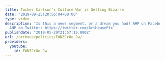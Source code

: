 ```yaml
---
title: Tucker Carlson's Culture War is Getting Bizarre
date: "2019-09-25T20:56:04+08:00"
type: video
description: 'Is this a news segment, or a dream you had? AHP on Facebook: https://www.facebook.com/arthousepolitics/
  AHP on Twitter: https://twitter.com/ArtHousePtx'
publishdate: "2018-05-20T21:57:15.000Z"
url: /arthousepolitics/FWNZCrOo_Jw/
providers:
  youtube:
    id: FWNZCrOo_Jw
---
```

